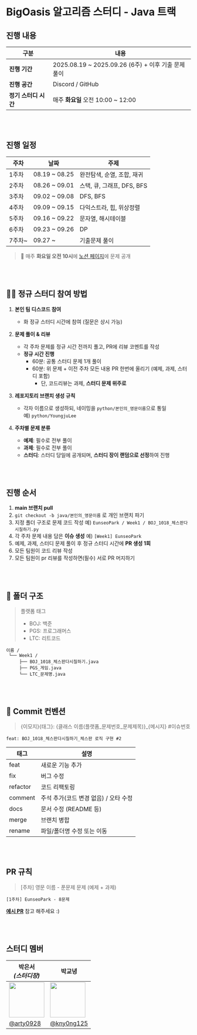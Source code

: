 # BigOasis 알고리즘 스터디 - Java 트랙

## 진행 내용

| 구분            | 내용                                          |
| ------------- | ------------------------------------------- |
| **진행 기간**     | 2025.08.19 \~ 2025.09.26 (6주) + 이후 기출 문제 풀이 |
| **진행 공간**     | Discord / GitHub                            |
| **정기 스터디 시간** | 매주 **화요일** 오전 10:00 \~ 12:00                |

<br />
<br />

## 진행 일정

| 주차    | 날짜             | 주제                   |
| ----- | -------------- | -------------------- |
| 1주차   | 08.19 \~ 08.25 | 완전탐색, 순열, 조합, 재귀     |
| 2주차   | 08.26 \~ 09.01 | 스택, 큐, 그래프, DFS, BFS |
| 3주차   | 09.02 \~ 09.08 | DFS, BFS             |
| 4주차   | 09.09 \~ 09.15 | 다익스트라, 힙, 위상정렬       |
| 5주차   | 09.16 \~ 09.22 | 문자열, 해시테이블           |
| 6주차   | 09.23 \~ 09.26 | DP                   |
| 7주차\~ | 09.27 \~       | 기출문제 풀이              |

> 📌 매주 **화요일 오전 10시**에 [노션 페이지](https://www.notion.so/BigOasis-250672106a20807ca6e0f592c364e091?source=copy_link)에 문제 공개

<br />
<br />

## 🙋‍♂️ 정규 스터디 참여 방법

1. **본인 팀 디스코드 참여**
    - 화 정규 스터디 시간에 참여 (질문은 상시 가능)

2. **문제 풀이 & 리뷰**
    - 각 주차 문제를 정규 시간 전까지 풀고, PR에 리뷰 코멘트를 작성
    - **정규 시간 진행**
        - 60분: 공통 스터디 문제 1개 풀이 
        - 60분: 위 문제 + 이전 주차 모든 내용 PR 한번에 올리기 (예제, 과제, 스터디 포함)
            - 단, 코드리뷰는 과제, **스터디 문제 위주로**

3. **레포지토리 브랜치 생성 규칙**
    - 각자 이름으로 생성하되, 네이밍을 `python/본인의_영문이름`으로 통일  
      예) `python/YoungjuLee`

4. **주차별 문제 분류**
    * **예제**: 필수로 전부 풀이
    * **과제**: 필수로 전부 풀이
    * **스터디**: 스터디 당일에 공개되며, **스터디 장이 랜덤으로 선정**하여 진행
      
<br />
<br />

## 진행 순서

1. **main 브랜치 pull**
2. `git checkout -b java/본인의_영문이름` 로 개인 브랜치 파기
3. 지정 폴더 구조로 문제 코드 작성
   예) `EunseoPark / Week1 / BOJ_1018_체스판다시칠하기.py`
4. 각 주차 문제 내용 담은 **이슈 생성**
   예) `[Week1] EunseoPark`
5. 예제, 과제, 스터디 문제 풀이 후 정규 스터디 시간에 **PR 생성 1회** 
6. 모든 팀원이 코드 리뷰 작성
7. 모든 팀원이 pr 리뷰를 작성하면(필수) 서로 PR 머지하기

<br />
<br />

## 📂 폴더 구조

> 플랫폼 태그
>
> * BOJ: 백준
> * PGS: 프로그래머스
> * LTC: 리트코드

```
이름 /
 └── Week1 /
     ├── BOJ_1018_체스판다시칠하기.java
     ├── PGS_게임.java
     └── LTC_문제명.java
```
<br />
<br />

## 📌 Commit 컨벤션
> {이모지}{태그}: {클래스 이름(플랫폼_문제번호_문제제목)}_{메시지} #이슈번호
```
feat: BOJ_1018_체스판다시칠하기_체스판 로직 구현 #2
```


| 태그       | 설명 |
|-----------|------|
| feat      | 새로운 기능 추가 |
| fix       | 버그 수정 |
| refactor  | 코드 리팩토링 |
| comment   | 주석 추가(코드 변경 없음) / 오타 수정 |
| docs      | 문서 수정 (README 등) |
| merge     | 브랜치 병합 |
| rename    | 파일/폴더명 수정 또는 이동 |

<br />
<br />

## PR 규칙

> \[주차] 영문 이름 - 푼문제 문제 (예제 + 과제)

```
[1주차] EunseoPark - 8문제
```

**[예시 PR](https://github.com/BigOasis/Java/pull/11)** 참고 해주세요 :)

<br />
<br />

## 스터디 멤버


| 박은서 <br/> *(스터디장)* | 박교녕  | 
|---------------------------|--------|
| <img src="https://avatars.githubusercontent.com/u/88071251?v=4" width="96"> | <img src="https://avatars.githubusercontent.com/u/80964083?v=4" width="96"> | <img src="https://avatars.githubusercontent.com/u/63088266?v=4" width="96"> |
| [@arty0928](https://github.com/arty0928) | [@kny0ng125](https://github.com/kny0ng125)  |                               


